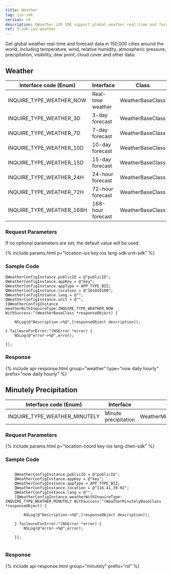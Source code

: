 ```yaml
---
title: Weather
tag: ios-sdk
version: v4
description: QWeather iOS SDK support global weather real-time and forecast data in 150,000 cities around the world, including temperature, wind, relative humidity, atmospheric pressure, precipitation, visibility, dew point, cloud cover and other data.
ref: 3-sdk-ios-weather
---
```


Get global weather real-time and forecast data in 150,000 cities around the world, including temperature, wind, relative humidity, atmospheric pressure, precipitation, visibility, dew point, cloud cover and other data.

## Weather

| Interface code (Enum)     | Interface         | Class            |
| ------------------------- | ----------------- | ---------------- |
| INQUIRE_TYPE_WEATHER_NOW  | Real-time weather | WeatherBaseClass |
| INQUIRE_TYPE_WEATHER_3D   | 3-day forecast    | WeatherBaseClass |
| INQUIRE_TYPE_WEATHER_7D   | 7-day forecast    | WeatherBaseClass |
| INQUIRE_TYPE_WEATHER_10D  | 10-day forecast   | WeatherBaseClass |
| INQUIRE_TYPE_WEATHER_15D  | 15-day forecast   | WeatherBaseClass |
| INQUIRE_TYPE_WEATHER_24H  | 24-hour forecast  | WeatherBaseClass |
| INQUIRE_TYPE_WEATHER_72H  | 72-hour forecast  | WeatherBaseClass |
| INQUIRE_TYPE_WEATHER_168H | 168-hour forecast | WeatherBaseClass |

### Request Parameters

If no optional parameters are set, the default value will be used.

{% include params.html p="location-ios key-ios lang-sdk unit-sdk" %}

### Sample Code

```objc
QWeatherConfigInstance.publicID = @"publicID";
QWeatherConfigInstance.appKey = @"key";
QWeatherConfigInstance.appType = APP_TYPE_BIZ;
QWeatherConfigInstance.location = @"101010100";
QWeatherConfigInstance.lang = @"";
QWeatherConfigInstance.unit = @"";
[QWeatherConfigInstance weatherWithInquireType:INQUIRE_TYPE_WEATHER_NOW WithSuccess:^(WeatherBaseClass *responseObject) {
        
    NSLog(@"Description->%@",[responseObject description]);
        
} faileureForError:^(NSError *error) {
    NSLog(@"error->%@",error);
        
}];
```

### Response

{% include api-response.html group="weather" type="now daily hourly" prefix="now daily hourly" %}

## Minutely Precipitation

| Interface code (Enum)         | Interface            | Class                    |
| ----------------------------- | -------------------- | ------------------------ |
| INQUIRE_TYPE_WEATHER_MINUTELY | Minute precipitation | WeatherMinutelyBaseClass |

### Request Parameters

{% include params.html p="location-coord key-ios lang-zhen-sdk" %}

### Sample Code

```objc
 
    QWeatherConfigInstance.publicID = @"publicID";
    QWeatherConfigInstance.appKey = @"key";
    QWeatherConfigInstance.appType = APP_TYPE_BIZ;
    QWeatherConfigInstance.location = @"116.41,39.92";
    QWeatherConfigInstance.lang = @"";
    [QWeatherConfigInstance weatherWithInquireType: INQUIRE_TYPE_WEATHER_MINUTELY WithSuccess:^(WeatherMinutelyBaseClass *responseObject) {
        
        NSLog(@"Description->%@",[responseObject description]);
        
    } faileureForError:^(NSError *error) {
        NSLog(@"error->%@",error);
        
    }];
 
```

### Response

{% include api-response.html group="minutely" prefix="nil"  %}